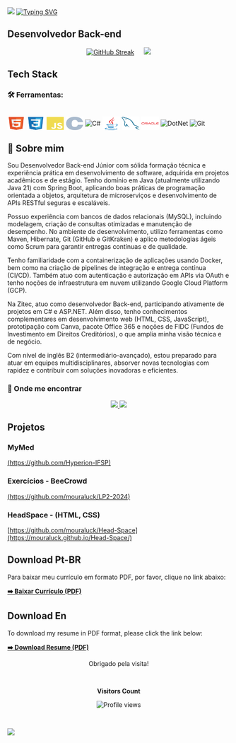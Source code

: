 <img src="https://64.media.tumblr.com/005e37a86478a9c92da7d4d3d7464b40/2bd29f0062317531-b1/s400x600/c7edc142895bc810339223dfddf2aa57ced0c32b.gif" width="1000"/>
<a href="https://git.io/typing-svg"><img src="https://readme-typing-svg.demolab.com?font=Fira+Code&size=25&pause=1000&random=false&width=435&lines=Ol%C3%A1+eu+sou+Lucas+Moura+%F0%9F%96%96%F0%9F%92%BB;seja+bem+vind%40+ao+meu+perfil!" alt="Typing SVG" /></a>

<h2>Desenvolvedor Back-end</h2>

<p align="center">
<a href="https://git.io/streak-stats"><img src="https://github-readme-streak-stats-9m8ugfa77-denvercoder1.vercel.app?user=mouraluck&theme=highcontrast&border_radius=5.1&locale=pt_BR&date_format=j%20M%5B%20Y%5D&background=45%2C110F3E%2C110F3E&fire=4582F7&ring=4582F7&currStreakLabel=4582F7&dates=4582F7&sideNums=4582F7" alt="GitHub Streak" /></a> 
&emsp; <!-- Espaço largo -->
<img height="165em" src="https://github-readme-stats.vercel.app/api/top-langs/?username=mouraluck&layout=compact&langs_count=10&bg_color=110F3E&text_color=4582F7"/>
</p>

## Tech Stack 


### 🛠 Ferramentas:

<div style="display: inline_block"><br>
  <img align="center" alt="HTML" height="30" width="40" src="https://raw.githubusercontent.com/devicons/devicon/master/icons/html5/html5-original.svg">
  <img align="center" alt="CSS" height="30" width="40" src="https://raw.githubusercontent.com/devicons/devicon/master/icons/css3/css3-original.svg">
  <img align="center" alt="Js" height="30" width="40" src="https://raw.githubusercontent.com/devicons/devicon/master/icons/javascript/javascript-plain.svg">
  <img align="center" alt="C" height="30" width="40" src="https://raw.githubusercontent.com/devicons/devicon/master/icons/c/c-original.svg">
  <img align="center" alt="C#" height="30" width="40" src="https://cdn.jsdelivr.net/gh/devicons/devicon/icons/csharp/csharp-original.svg">
  <img align="center" alt="Java" height="30" width="40" src="https://raw.githubusercontent.com/devicons/devicon/master/icons/java/java-original.svg">
  <img align="center" alt="SQL" height="30" width="40" src="https://raw.githubusercontent.com/devicons/devicon/master/icons/mysql/mysql-original.svg">
  <img align="center" alt="PLSQL" height="30" width="40" src="https://github.com/devicons/devicon/blob/v2.15.1/icons/oracle/oracle-original.svg">
  <img align="center" alt="DotNet" height="30" width="40" src="https://cdn.jsdelivr.net/gh/devicons/devicon/icons/dot-net/dot-net-plain-wordmark.svg">
  <img align="center" alt="Git" height="30" width="40" src="https://cdn.jsdelivr.net/gh/devicons/devicon/icons/git/git-original.svg">
<br>
</div>


## 🚀 Sobre mim

Sou Desenvolvedor Back-end Júnior com sólida formação técnica e experiência prática em desenvolvimento de software, adquirida em projetos acadêmicos e de estágio. Tenho domínio em Java (atualmente utilizando Java 21) com Spring Boot, aplicando boas práticas de programação orientada a objetos, arquitetura de microserviços e desenvolvimento de APIs RESTful seguras e escaláveis.

Possuo experiência com bancos de dados relacionais (MySQL), incluindo modelagem, criação de consultas otimizadas e manutenção de desempenho. No ambiente de desenvolvimento, utilizo ferramentas como Maven, Hibernate, Git (GitHub e GitKraken) e aplico metodologias ágeis como Scrum para garantir entregas contínuas e de qualidade.

Tenho familiaridade com a containerização de aplicações usando Docker, bem como na criação de pipelines de integração e entrega contínua (CI/CD). Também atuo com autenticação e autorização em APIs via OAuth e tenho noções de infraestrutura em nuvem utilizando Google Cloud Platform (GCP).

Na Zitec, atuo como desenvolvedor Back-end, participando ativamente de projetos em C# e ASP.NET. Além disso, tenho conhecimentos complementares em desenvolvimento web (HTML, CSS, JavaScript), prototipação com Canva, pacote Office 365 e noções de FIDC (Fundos de Investimento em Direitos Creditórios), o que amplia minha visão técnica e de negócio.

Com nível de inglês B2 (intermediário-avançado), estou preparado para atuar em equipes multidisciplinares, absorver novas tecnologias com rapidez e contribuir com soluções inovadoras e eficientes.

### 📩 Onde me encontrar

<p align="center">
  <a href="https://www.linkedin.com/in/mouraluck" target="_blank">
    <img src="https://img.shields.io/badge/LinkedIn-4582F7?style=for-the-badge&logo=linkedin&logoColor=white"/>
  </a>
  <a href="mailto:pf.lucasmoura@gmail.com">
    <img src="https://img.shields.io/badge/Gmail-4582F7?style=for-the-badge&logo=gmail&logoColor=white"/>
  </a>
</p>


## Projetos
### MyMed
[(https://github.com/Hyperion-IFSP)](https://github.com/Hyperion-IFSP)
### Exercícios - BeeCrowd
[(https://github.com/mouraluck/LP2-2024)](https://github.com/mouraluck/LP2-2024)
### HeadSpace - (HTML, CSS)
[https://github.com/mouraluck/Head-Space](https://mouraluck.github.io/Head-Space/)

## Download Pt-BR

Para baixar meu currículo em formato PDF, por favor, clique no link abaixo:

[**➡️ Baixar Currículo (PDF)**](https://github.com/mouraluck/mouraluck/blob/main/assets/CurriculoLucasMouraPt.pdf)

## Download En

To download my resume in PDF format, please click the link below:

[**➡️ Download Resume (PDF)**](https://github.com/mouraluck/mouraluck/blob/main/assets/CurriculoLucasMouraEn.pdf)



<p align="center">Obrigado pela visita!</p>
<div align="center">
<br><p align="center"><b>Visitors Count</b></p>  
<p align="center"> <img src="https://komarev.com/ghpvc/?username=mouraluckd&label=VISUALIZAÇÕES&color=4582F7&style=flat-square" alt="Profile views"/>

<br></div>
<img src="https://64.media.tumblr.com/005e37a86478a9c92da7d4d3d7464b40/2bd29f0062317531-b1/s400x600/c7edc142895bc810339223dfddf2aa57ced0c32b.gif" width="1000"/>
